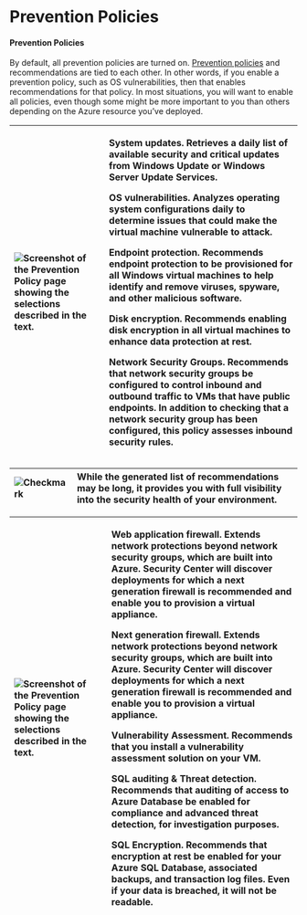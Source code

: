 # Prevention Policies

#### Prevention Policies <a id="prevention-policies"></a>

By default, all prevention policies are turned on. [Prevention policies](https://azure.microsoft.com/en-us/documentation/articles/security-center-policies/#set-security-policies-for-subscriptions) and recommendations are tied to each other. In other words, if you enable a prevention policy, such as OS vulnerabilities, then that enables recommendations for that policy.  In most situations, you will want to enable all policies, even though some might be more important to you than others depending on the Azure resource you’ve deployed.

<table>
  <thead>
    <tr>
      <th style="text-align:left">
        <img src="https://prod-edxapp.edx-cdn.org/assets/courseware/v1/7bd229f947d3ff3fd1d825418fa3c03e/asset-v1:Microsoft+AZURE208x+3T2018+type@asset+block/M3L2T3_AuGwILY.png"
        alt="Screenshot of the Prevention Policy page showing the selections described in the text. "
        />
      </th>
      <th style="text-align:left">
        <p><b>System updates</b>. Retrieves a daily list of available security and
          critical updates from Windows Update or Windows Server Update Services.</p>
        <p><b>OS vulnerabilities</b>. Analyzes operating system configurations daily
          to determine issues that could make the virtual machine vulnerable to attack.</p>
        <p><b>Endpoint protection</b>. Recommends endpoint protection to be provisioned
          for all Windows virtual machines to help identify and remove viruses, spyware,
          and other malicious software.</p>
        <p><b>Disk encryption.</b> Recommends enabling disk encryption in all virtual
          machines to enhance data protection at rest.</p>
        <p><b>Network Security Groups</b>. Recommends that network security groups
          be configured to control inbound and outbound traffic to VMs that have
          public endpoints. In addition to checking that a network security group
          has been configured, this policy assesses inbound security rules.</p>
      </th>
    </tr>
  </thead>
  <tbody></tbody>
</table>

| ![Checkmark](https://prod-edxapp.edx-cdn.org/assets/courseware/v1/f0fcce0131853bcf4dc919a3dd61834d/asset-v1:Microsoft+AZURE208x+3T2018+type@asset+block/CheckMarkWhite.png) | While the generated list of recommendations may be long, it provides you with full visibility into the security health of your environment. |
| :--- | :--- |


<table>
  <thead>
    <tr>
      <th style="text-align:left">
        <img src="https://prod-edxapp.edx-cdn.org/assets/courseware/v1/ccd2671106a6bc14b25f968b45795bc1/asset-v1:Microsoft+AZURE208x+3T2018+type@asset+block/M3L2T4_GSJQT0U.png"
        alt="Screenshot of the Prevention Policy page showing the selections described in the text."
        />
      </th>
      <th style="text-align:left">
        <p><b>Web application firewall.</b> Extends network protections beyond network
          security groups, which are built into Azure. Security Center will discover
          deployments for which a next generation firewall is recommended and enable
          you to provision a virtual appliance.</p>
        <p><b>Next generation firewall.</b> Extends network protections beyond network
          security groups, which are built into Azure. Security Center will discover
          deployments for which a next generation firewall is recommended and enable
          you to provision a virtual appliance.</p>
        <p><b>Vulnerability Assessment</b>. Recommends that you install a vulnerability
          assessment solution on your VM.</p>
        <p><b>SQL auditing &amp; Threat detection</b>. Recommends that auditing of
          access to Azure Database be enabled for compliance and advanced threat
          detection, for investigation purposes.</p>
        <p><b>SQL Encryption</b>. Recommends that encryption at rest be enabled for
          your Azure SQL Database, associated backups, and transaction log files.
          Even if your data is breached, it will not be readable.</p>
      </th>
    </tr>
  </thead>
  <tbody></tbody>
</table>